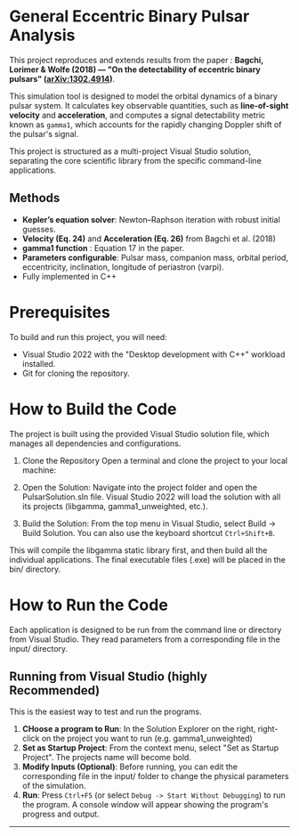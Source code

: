 # General Eccentric Binary Pulsar Analysis

This project reproduces and extends results from the paper : 
**Bagchi, Lorimer & Wolfe (2018) — "On the detectability of eccentric binary pulsars" ([arXiv:1302.4914](https://arxiv.org/pdf/1302.4914))**. 

This simulation tool is designed to model the orbital dynamics of a binary pulsar system. It calculates key observable quantities, such as **line-of-sight velocity** and **acceleration**, and computes a signal detectability metric known as `gamma1`, which accounts for the rapidly changing Doppler shift of the pulsar's signal.

This project is structured as a multi-project Visual Studio solution, separating the core scientific library from the specific command-line applications.

##  Methods
- **Kepler’s equation solver**: Newton–Raphson iteration with robust initial guesses.
- **Velocity (Eq. 24)** and **Acceleration (Eq. 26)** from Bagchi et al. (2018)
- **gamma1 function** : Equation 17 in the paper.
- **Parameters configurable**: Pulsar mass, companion mass, orbital period, eccentricity, inclination, longitude of periastron (varpi).
- Fully implemented in C++ 

# Prerequisites
To build and run this project, you will need: 
- Visual Studio 2022 with the "Desktop development with C++" workload installed.
- Git for cloning the repository.


# How to Build the Code
The project is built using the provided Visual Studio solution file, which manages all dependencies and configurations.

1. Clone the Repository
Open a terminal and clone the project to your local machine: 

2. Open the Solution:
Navigate into the project folder and open the PulsarSolution.sln file. Visual Studio 2022 will load the solution with all its projects (libgamma, gamma1_unweighted, etc.).

3. Build the Solution:
From the top menu in Visual Studio, select Build -> Build Solution. You can also use the keyboard shortcut `Ctrl+Shift+B`.

This will compile the libgamma static library first, and then build all the individual applications. The final executable files (.exe) will be placed in the bin/ directory.

# How to Run the Code
Each application is designed to be run from the command line or directory from Visual Studio. They read parameters from a corresponding file in the input/ directory.

## Running from Visual Studio (highly Recommended) 
This is the easiest way to test and run the programs.
1. **CHoose a program to Run**: In the Solution Explorer on the right, right-click on the project you want to run (e.g. gamma1_unweighted)
2. **Set as Startup Project**: From the context menu, select "Set as Startup Project". The projects name will become bold.
3. **Modify Inputs (Optional)**: Before running, you can edit the corresponding file in the input/ folder to change the physical parameters of the simulation.
4. **Run**: Press `Ctrl+F5` (or select `Debug -> Start Without Debugging`) to run the program. A console window will appear showing the program's progress and output.
---
